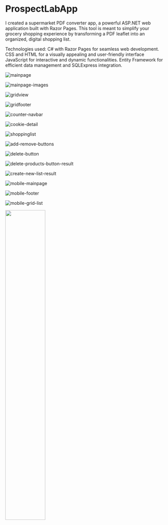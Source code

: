 # ProspectLabApp

I created a supermarket PDF converter app, a powerful ASP.NET web application built with Razor Pages. This tool is meant to simplify your grocery shopping experience by transforming a PDF leaflet into an organized, digital shopping list.

Technologies used:
C# with Razor Pages for seamless web development.
CSS and HTML for a visually appealing and user-friendly interface
JavaScript for interactive and dynamic functionalities.
Entity Framework for efficient data management and SQLExpress integration.

![mainpage](https://github.com/bclaura/ProspectLabApp/assets/124773748/7a009c6a-6653-4490-85c2-2c29018be728)

![mainpage-images](https://github.com/bclaura/ProspectLabApp/assets/124773748/a61ab447-5fb5-4621-9551-5bbf0ca492ee)

![gridview](https://github.com/bclaura/ProspectLabApp/assets/124773748/1e58a8d6-a31c-4fae-b183-06a4a57c39ec)

![gridfooter](https://github.com/bclaura/ProspectLabApp/assets/124773748/1981eeed-a566-4d4c-8092-fd773185b119)

![counter-navbar](https://github.com/bclaura/ProspectLabApp/assets/124773748/627ef29f-64f9-4753-8280-e3c0c25bc32a)

![cookie-detail](https://github.com/bclaura/ProspectLabApp/assets/124773748/5908f27a-da70-4544-96f6-943125ba10ee)

![shoppinglist](https://github.com/bclaura/ProspectLabApp/assets/124773748/8871e764-9af0-49af-a4f2-a3e87d74a5a1)

![add-remove-buttons](https://github.com/bclaura/ProspectLabApp/assets/124773748/7dc7f9c6-f643-45df-a14d-0e1f89e60d7d)

![delete-button](https://github.com/bclaura/ProspectLabApp/assets/124773748/efe51d66-08e5-499b-93b3-4fac36cae18f)

![delete-products-button-result](https://github.com/bclaura/ProspectLabApp/assets/124773748/7aa3dbab-52f3-45fc-a64f-c499b17d06c3)

![create-new-list-result](https://github.com/bclaura/ProspectLabApp/assets/124773748/326accc6-c5b2-4857-b423-0997c77fd977)

![mobile-mainpage](https://github.com/bclaura/ProspectLabApp/assets/124773748/b2c2796f-1b03-48d7-a52b-66b2b373ccb1)

![mobile-footer](https://github.com/bclaura/ProspectLabApp/assets/124773748/008194d2-2217-4e60-a658-0b28d758df5c)

![mobile-grid-list](https://github.com/bclaura/ProspectLabApp/assets/124773748/2b8b7d8f-757b-4684-865a-4e09f964bdb4)

<img src="https://github.com/bclaura/ProspectLabApp/assets/124773748/26b14954-39bd-4c0a-98bf-cbf1bff5680f" width="50%">
